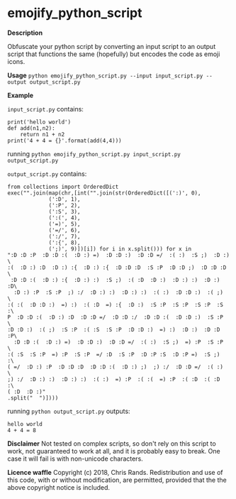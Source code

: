 # emojify_python_script

**Description**

Obfuscate your python script by converting an input script to an output script that functions the same (hopefully) but encodes the code as emoji icons.

**Usage**
`python emojify_python_script.py --input input_script.py --output output_script.py`

**Example**

`input_script.py` contains:

    print('hello world')
    def add(n1,n2):
        return n1 + n2
    print('4 + 4 = {}'.format(add(4,4)))

running `python emojify_python_script.py input_script.py output_script.py`

`output_script.py` contains:

    from collections import OrderedDict
    exec("".join(map(chr,[int("".join(str(OrderedDict([(':)', 0),
                 (':D', 1),
                 (':P', 2),
                 (':S', 3),
                 (':(', 4),
                 ('=)', 5),
                 ('=/', 6),
                 (':/', 7),
                 (':{', 8),
                 (';)', 9)])[i]) for i in x.split())) for x in
    ":D :D :P  :D :D :(  :D :) =)  :D :D :)  :D :D =/  :( :)  :S ;)  :D :) \
    :(  :D :) :D  :D :) :{  :D :) :{  :D :D :D  :S :P  :D :D ;)  :D :D :D \
     :D :D :(  :D :) :{  :D :) :)  :S ;)  :( :D  :D :)  :D :) :)  :D :) :D\
      :D :) :P  :S :P  ;) :/  :D :) :)  :D :) :)  :( :)  :D :D :)  :( ;)  \
    :( :(  :D :D :)  =) :)  :( :D  =) :{  :D :)  :S :P  :S :P  :S :P  :S :\
    P  :D :D :(  :D :) :D  :D :D =/  :D :D :/  :D :D :(  :D :D :)  :S :P  \
    :D :D :)  :( ;)  :S :P  :( :S  :S :P  :D :D :)  =) :)  :D :)  :D :D :P\
      :D :D :(  :D :) =)  :D :D :)  :D :D =/  :( :)  :S ;)  =) :P  :S :P  \
    :( :S  :S :P  =) :P  :S :P  =/ :D  :S :P  :D :P :S  :D :P =)  :S ;)  :\
    ( =/  :D :) :P  :D :D :D  :D :D :(  :D :) ;)  ;) :/  :D :D =/  :( :)  \
    ;) :/  :D :) :)  :D :) :)  :( :)  =) :P  :( :(  =) :P  :( :D  :( :D  :\
    ( :D  :D :)"
    .split("  ")])))

running `python output_script.py` outputs:

    hello world
    4 + 4 = 8

**Disclaimer**
Not tested on complex scripts, so don't rely on this script to work, not guaranteed to work at all, and it is probably easy to break. One case it will fail is with non-unicode characters.

**Licence waffle**
Copyright (c) 2018, Chris Rands.
Redistribution and use of this code, with or without modification, are permitted, provided that the the above copyright notice is included.
